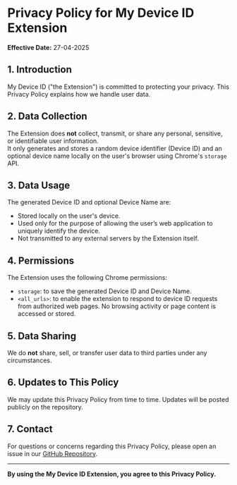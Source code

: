 # Privacy Policy for My Device ID Extension

**Effective Date:** 27-04-2025

## 1. Introduction

My Device ID ("the Extension") is committed to protecting your privacy. This Privacy Policy explains how we handle user data.

## 2. Data Collection

The Extension does **not** collect, transmit, or share any personal, sensitive, or identifiable user information.  
It only generates and stores a random device identifier (Device ID) and an optional device name locally on the user's browser using Chrome's `storage` API.

## 3. Data Usage

The generated Device ID and optional Device Name are:
- Stored locally on the user's device.
- Used only for the purpose of allowing the user’s web application to uniquely identify the device.
- Not transmitted to any external servers by the Extension itself.

## 4. Permissions

The Extension uses the following Chrome permissions:
- `storage`: to save the generated Device ID and Device Name.
- `<all_urls>`: to enable the extension to respond to device ID requests from authorized web pages. No browsing activity or page content is accessed or stored.

## 5. Data Sharing

We do **not** share, sell, or transfer user data to third parties under any circumstances.

## 6. Updates to This Policy

We may update this Privacy Policy from time to time. Updates will be posted publicly on the repository.

## 7. Contact

For questions or concerns regarding this Privacy Policy, please open an issue in our [GitHub Repository](https://github.com/engacs/MyDevice-ID).

---

**By using the My Device ID Extension, you agree to this Privacy Policy.**
